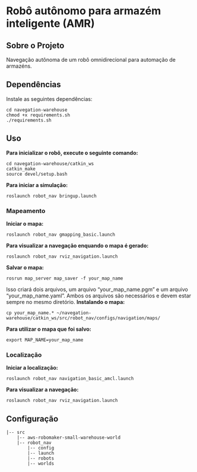 # Robô autônomo para armazém inteligente (AMR)

## **Sobre o Projeto**
Navegação autônoma de um robô omnidirecional para automação de armazéns. 
## **Dependências**
Instale as seguintes dependências:
```
cd navegation-warehouse
chmod +x requirements.sh
./requirements.sh
```
## **Uso**
**Para inicializar o robô, execute o seguinte comando:**
```
cd navegation-warehouse/catkin_ws
catkin_make
source devel/setup.bash
```
**Para iniciar a simulação:**
```
roslaunch robot_nav bringup.launch
```
### Mapeamento
**Iniciar o mapa:**
```
roslaunch robot_nav gmapping_basic.launch
```
**Para visualizar a navegação enquando o mapa é gerado:**
```
roslaunch robot_nav rviz_navigation.launch
```
**Salvar o mapa:**
```
rosrun map_server map_saver -f your_map_name
```
Isso criará dois arquivos, um arquivo “your_map_name.pgm” e um arquivo “your_map_name.yaml”. Ambos os arquivos são necessários e devem estar sempre no mesmo diretório.
**Instalando o mapa:**
```
cp your_map_name.* ~/navegation-warehouse/catkin_ws/src/robot_nav/configs/navigation/maps/
```
**Para utilizar o mapa que foi salvo:**
```
export MAP_NAME=your_map_name
```
### Localização
**Iniciar a localização:**
```
roslaunch robot_nav navigation_basic_amcl.launch
```
**Para visualizar a navegação:**
```
roslaunch robot_nav rviz_navigation.launch
```

## **Configuração**
```
|-- src
    |-- aws-robomaker-small-warehouse-world 
    |-- robot_nav
        |-- config
        |-- launch
        |-- robots
        |-- worlds
```

